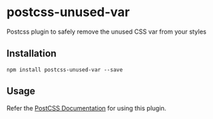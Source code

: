 # postcss-unused-var

Postcss plugin to safely remove the unused CSS var from your styles

## Installation

```shell
npm install postcss-unused-var --save
```

## Usage

Refer the [PostCSS Documentation](https://github.com/postcss/postcss#usage) for using this plugin.

